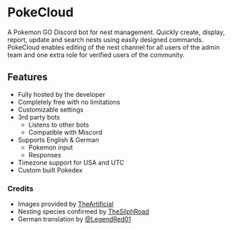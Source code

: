 # PokeCloud
A Pokemon GO Discord bot for nest management. Quickly create, display, report, update and search nests using easily designed commands. PokeCloud enables editing of the nest channel for all users of the admin team and one extra role for verified users of the community.

## Features
* Fully hosted by the developer
* Completely free with no limitations
* Customizable settings
* 3rd party bots
    * Listens to other bots
    * Compatible with Miscord
* Supports English & German
    * Pokemon input
    * Responses
* Timezone support for USA and UTC
* Custom built Pokedex

### Credits
* Images provided by [TheArtificial](https://github.com/TheArtificial/pokemon-icons)
* Nesting species confirmed by [TheSilphRoad](https://thesilphroad.com/catalog)
* German translation by [@LegendRed01](https://github.com/LegendRed01)